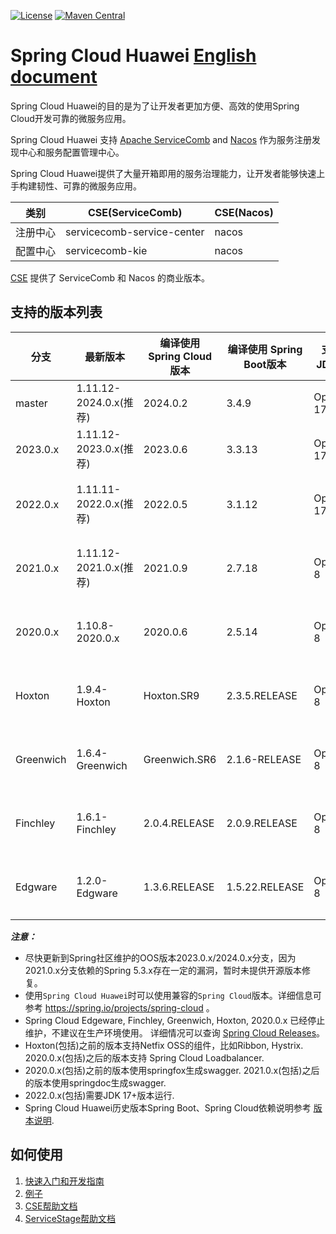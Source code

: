 [![License](https://img.shields.io/badge/license-Apache%202-4EB1BA.svg)](https://www.apache.org/licenses/LICENSE-2.0.html)
[![Maven Central](https://maven-badges.herokuapp.com/maven-central/com.huaweicloud/spring-cloud-huawei/badge.svg)](https://search.maven.org/search?q=g:com.huaweicloud%20AND%20a:spring-cloud-huawei-dependencies)

# Spring Cloud Huawei [English document](README.md)

Spring Cloud Huawei的目的是为了让开发者更加方便、高效的使用Spring Cloud开发可靠的微服务应用。 

Spring Cloud Huawei 支持 [Apache ServiceComb][SERVICECOMB] and [Nacos][NACOS] 作为服务注册发现中心和服务配置管理中心。 

Spring Cloud Huawei提供了大量开箱即用的服务治理能力，让开发者能够快速上手构建韧性、可靠的微服务应用。

| 类别    | CSE(ServiceComb)           | CSE(Nacos)     |
|-------|----------------------------|----------------|
| 注册中心  | servicecomb-service-center | nacos          |
| 配置中心  | servicecomb-kie            | nacos          |

[CSE][CSE] 提供了 ServiceComb 和 Nacos 的商业版本。

## 支持的版本列表

| 分支        | 最新版本                 | 编译使用 Spring Cloud版本 | 编译使用 Spring Boot版本 | 支持的JDK版本   | 备注   |
|-----------|----------------------|---------------------|--------------------|------------|------|
| master    | 1.11.12-2024.0.x(推荐) | 2024.0.2            | 3.4.9              | OpenJDK 17 |      | 
| 2023.0.x  | 1.11.12-2023.0.x(推荐) | 2023.0.6            | 3.3.13             | OpenJDK 17 |      | 
| 2022.0.x  | 1.11.11-2022.0.x(推荐) | 2022.0.5            | 3.1.12             | OpenJDK 17 | 停止更新 | 
| 2021.0.x  | 1.11.12-2021.0.x(推荐) | 2021.0.9            | 2.7.18             | OpenJDK 8  | 存在漏洞 | 
| 2020.0.x  | 1.10.8-2020.0.x      | 2020.0.6            | 2.5.14             | OpenJDK 8  | 停止更新 |
| Hoxton    | 1.9.4-Hoxton         | Hoxton.SR9          | 2.3.5.RELEASE      | OpenJDK 8  | 停止更新 |
| Greenwich | 1.6.4-Greenwich      | Greenwich.SR6       | 2.1.6-RELEASE      | OpenJDK 8  | 停止更新 |
| Finchley  | 1.6.1-Finchley       | 2.0.4.RELEASE       | 2.0.9.RELEASE      | OpenJDK 8  | 停止更新 |
| Edgware   | 1.2.0-Edgware        | 1.3.6.RELEASE       | 1.5.22.RELEASE     | OpenJDK 8  | 停止更新 |

***注意：***
* 尽快更新到Spring社区维护的OOS版本2023.0.x/2024.0.x分支，因为2021.0.x分支依赖的Spring 5.3.x存在一定的漏洞，暂时未提供开源版本修复。
* 使用`Spring Cloud Huawei`时可以使用兼容的`Spring Cloud`版本。详细信息可参考 https://spring.io/projects/spring-cloud 。
* Spring Cloud Edgeware, Finchley, Greenwich, Hoxton, 2020.0.x 已经停止维护，不建议在生产环境使用。
  详细情况可以查询 [Spring Cloud Releases][Spring Cloud Releases]。
* Hoxton(包括)之前的版本支持Netfix OSS的组件，比如Ribbon, Hystrix. 2020.0.x(包括)之后的版本支持
  Spring Cloud Loadbalancer.
* 2020.0.x(包括)之前的版本使用springfox生成swagger. 2021.0.x(包括)之后的版本使用springdoc生成swagger.
* 2022.0.x(包括)需要JDK 17+版本运行.
* Spring Cloud Huawei历史版本Spring Boot、Spring Cloud依赖说明参考 [版本说明][Spring Cloud Huawei Releases].

## 如何使用

1. [快速入门和开发指南](https://github.com/huaweicloud/spring-cloud-huawei/wiki)
2. [例子](https://github.com/huaweicloud/spring-cloud-huawei-samples)
3. [CSE帮助文档][CSE Developer Guide]
4. [ServiceStage帮助文档][ServiceStage]

[ServiceStage]: https://support.huaweicloud.com/usermanual-servicestage/servicestage_user_0400.html

[CSE]: https://support.huaweicloud.com/cse/index.html

[CSE Developer Guide]: https://support.huaweicloud.com/productdesc-cse/cse_productdesc_0001.html

[SERVICECOMB]: https://servicecomb.apache.org/cn/developers/

[NACOS]: https://nacos.io/zh-cn/index.html

[Service Registry]: https://support.huaweicloud.com/devg-cse/cse_devg_0018.html

[Configuration Center]: https://support.huaweicloud.com/devg-cse/cse_devg_0020.html

[Request Marker-based Governance]: https://github.com/huaweicloud/spring-cloud-huawei/wiki/using-governance

[Canary release features]: https://support.huaweicloud.com/devg-servicestage/ss-devg-0023.html

[Profile encryption scheme]: https://support.huaweicloud.com/bestpractice-cse/cse_bestpractice_0007.html

[Spring Cloud Releases]: https://github.com/spring-cloud/spring-cloud-release/wiki/Supported-Versions

[Spring Cloud Huawei Releases]: https://github.com/huaweicloud/spring-cloud-huawei/wiki/third-version-support-descriptions